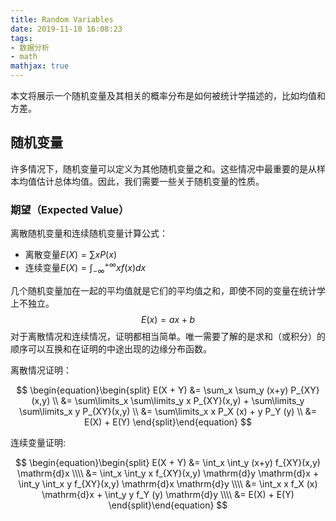 ```yaml
---
title: Random Variables
date: 2019-11-10 16:08:23
tags:
- 数据分析
- math
mathjax: true
---
```


本文将展示一个随机变量及其相关的概率分布是如何被统计学描述的，比如均值和方差。

<!-- more -->

## 随机变量
许多情况下，随机变量可以定义为其他随机变量之和。这些情况中最重要的是从样本均值估计总体均值。因此，我们需要一些关于随机变量的性质。

### 期望（Expected Value）

离散随机变量和连续随机变量计算公式：
- 离散变量$E(X) = \sum xP(x)$
- 连续变量$E(X) = \int_{- \infty}^{ + \infty} xf(x)dx$


几个随机变量加在一起的平均值就是它们的平均值之和，即使不同的变量在统计学上不独立。
$$E(x)=ax+b$$
对于离散情况和连续情况，证明都相当简单。唯一需要了解的是求和（或积分）的顺序可以互换和在证明的中途出现的边缘分布函数。

离散情况证明：

$$
\begin{equation}\begin{split} 
  E(X + Y) &= \sum_x \sum_y (x+y) P_{XY}(x,y) \\
  &= \sum\limits_x \sum\limits_y x P_{XY}(x,y) + \sum\limits_y \sum\limits_x y P_{XY}(x,y) \\
  &= \sum\limits_x x P_X (x) + y P_Y (y) \\
  &= E(X) + E(Y)
\end{split}\end{equation}
$$


连续变量证明:

$$
\begin{equation}\begin{split}
  E(X + Y) &= \int_x \int_y (x+y) f_{XY}(x,y) \mathrm{d}x \\\\
  &= \int_x \int_y x f_{XY}(x,y) \mathrm{d}y \mathrm{d}x + \int_y \int_x y f_{XY}(x,y) \mathrm{d}x \mathrm{d}y \\\\
  &= \int_x x f_X (x) \mathrm{d}x + \int_y y f_Y (y) \mathrm{d}y \\\\
  &= E(X) + E(Y)
\end{split}\end{equation}
$$
